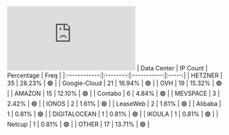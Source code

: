 ![Diagramm](https://github.com/obajay/StateSync-snapshots/blob/main/Projects/Bitcanna/1/README.md)
| Data Center | IP Count | Percentage | Freq |
|:------------:|:--------:|:-----------:|:-----:|
| HETZNER | 35 | 28.23% | 🟢 |
| Google-Cloud | 21 | 16.94% | 🟢 |
| OVH | 19 | 15.32% | 🟢 |
| AMAZON | 15 | 12.10% | 🟢 |
| Contabo | 6 | 4.84% | 🟢 |
| MEVSPACE | 3 | 2.42% | 🟢 |
| IONOS | 2 | 1.61% | 🟢 |
| LeaseWeb | 2 | 1.61% | 🟢 |
| Alibaba | 1 | 0.81% | 🟢 |
| DIGITALOCEAN | 1 | 0.81% | 🟢 |
| IKOULA | 1 | 0.81% | 🟢 |
| Netcup | 1 | 0.81% | 🟢 |
| OTHER | 17 | 13.71% | 🟢 |